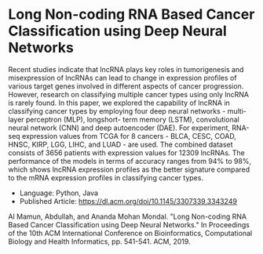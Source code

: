 # Long Non-coding RNA Based Cancer Classification using Deep Neural Networks
Recent studies indicate that lncRNA plays key roles in tumorigenesis and misexpression of lncRNAs can lead to change in expression profiles of various target genes involved in different aspects of cancer progression. However, research on classifying multiple cancer types using only lncRNA is rarely found. In this paper, we explored the capability of lncRNA in classifying cancer types by employing four deep neural networks - multi-layer perceptron (MLP), longshort- term memory (LSTM), convolutional neural network (CNN) and deep autoencoder (DAE). For experiment, RNA-seq expression values from TCGA for 8 cancers - BLCA, CESC, COAD, HNSC, KIRP, LGG, LIHC, and LUAD - are used. The combined dataset consists of 3656 patients with expression values for 12309 lncRNAs. The performance of the models in terms of accuracy ranges from 94% to 98%, which shows lncRNA expression profiles as the better signature compared to the mRNA expression profiles in classifying cancer types.

* Language: Python, Java
* Published Article: https://dl.acm.org/doi/10.1145/3307339.3343249

Al Mamun, Abdullah, and Ananda Mohan Mondal. "Long Non-coding RNA Based Cancer Classification using Deep Neural Networks." In Proceedings of the 10th ACM International Conference on Bioinformatics, Computational Biology and Health Informatics, pp. 541-541. ACM, 2019.
